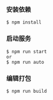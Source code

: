 
### 安装依赖
```
$ npm install
```

### 启动服务
```
$ npm run start
or
$ npm run auto
```
### 编辑打包
```
$ npm run build
```


